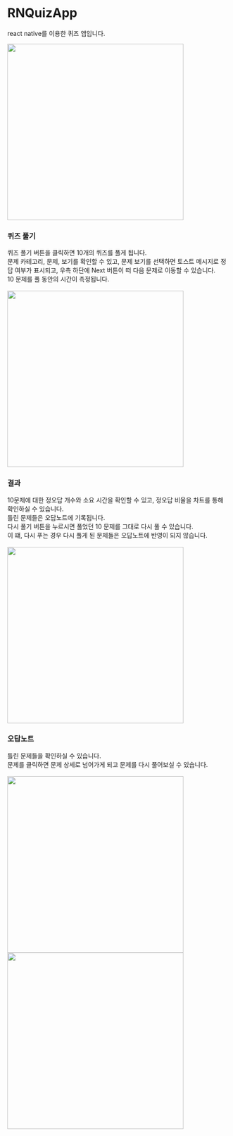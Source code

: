 # RNQuizApp
react native를 이용한 퀴즈 앱입니다.




<!-- ![Screenshot_1628788552](https://user-images.githubusercontent.com/59302192/129240467-938c5e36-a0bb-42aa-b235-db27e105d731.png) -->
<img src="https://user-images.githubusercontent.com/59302192/129240467-938c5e36-a0bb-42aa-b235-db27e105d731.png" width="400" />

### 퀴즈 풀기
퀴즈 풀기 버튼을 클릭하면 10개의 퀴즈를 풀게 됩니다.<br />
문제 카테고리, 문제, 보기를 확인할 수 있고, 문제 보기를 선택하면 토스트 메시지로 정답 여부가 표시되고, 우측 하단에 Next 버튼이 떠 다음 문제로 이동할 수 있습니다.<br />
10 문제를 풀 동안의 시간이 측정됩니다. <br />
<br />
<img src="https://user-images.githubusercontent.com/59302192/130096525-d6866f9a-6ed9-4eb5-bc36-c22636e5fa8c.png" width="400" />


### 결과
10문제에 대한 정오답 개수와 소요 시간을 확인할 수 있고, 정오답 비율을 차트를 통해 확인하실 수 있습니다.<br />
틀린 문제들은 오답노트에 기록됩니다. <br />
다시 풀기 버튼을 누르시면 풀었던 10 문제를 그대로 다시 풀 수 있습니다.<br />
이 떄, 다시 푸는 경우 다시 풀게 된 문제들은 오답노트에 반영이 되지 않습니다. <br /><br />
<img src="https://user-images.githubusercontent.com/59302192/130096600-987cef98-ca97-44db-9fc8-68cf0f3fa89f.png" width="400" />


### 오답노트
틀린 문제들을 확인하실 수 있습니다.<br />
문제를 클릭하면 문제 상세로 넘어가게 되고 문제를 다시 풀어보실 수 있습니다. <br /><br />
<img src="https://user-images.githubusercontent.com/59302192/130096666-26b58900-2aaf-4abb-867a-658d41e88385.png" width="400" />
<img src="https://user-images.githubusercontent.com/59302192/130096692-286f9d79-dc35-4a5c-a27a-a0ed0d3ca0a4.png" width="400" />








